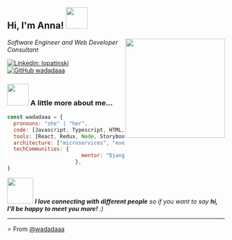 <h2> Hi, I'm Anna! <img src="https://media.giphy.com/media/mGcNjsfWAjY5AEZNw6/giphy.gif" width="50"></h2>
<img align='right' src="https://media.giphy.com/media/c5wbvuaVVLWzC/giphy.gif" width="230">
<p><em>Software Engineer and Web Developer Consultant</em></p>

[![Linkedin: lopatinski](https://img.shields.io/badge/-lopatinski-blue?style=flat-square&logo=Linkedin&logoColor=white&link=https://www.linkedin.com/in/anna-lopatinski/)](https://www.linkedin.com/in/anna-lopatinski/)
[![GitHub wadadaaa](https://img.shields.io/github/followers/wadadaaa?label=follow&style=social)](https://github.com/wadadaaa)


### <img src="https://media.giphy.com/media/7lsw8RenVcjCM/giphy.gif" width="50"> A little more about me...  

```javascript
const wadadaaa = {
  pronouns: "she" | "her",
  code: [Javascript, Typescript, HTML, CSS, Python],
  tools: [React, Redux, Node, Storybook, Styled-Components, AWS],
  architecture: ["microservices", "event-driven", "design system pattern"],
  techCommunities: {
                        mentor: "Django Girls"
                      },
}
```
<img src="https://media.giphy.com/media/LnQjpWaON8nhr21vNW/giphy.gif" width="60"> <em><b>I love connecting with different people</b> so if you want to say <b>hi, I'll be happy to meet you more!</b> :)</em>

---

⭐️ From [@wadadaaa](https://github.com/wadadaaa)
